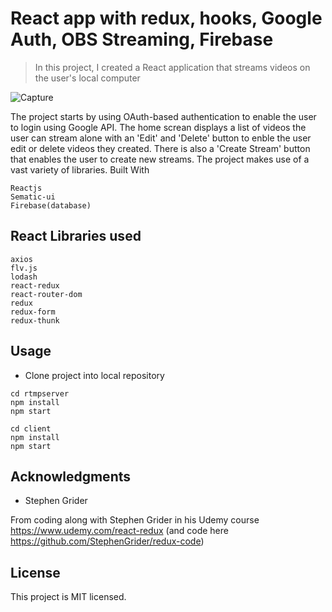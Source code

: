 # React app with redux, hooks, Google Auth, OBS Streaming, Firebase

>  In this project, I created a React application that streams videos on the user's local computer

![Capture](https://user-images.githubusercontent.com/75546661/190902539-e288ff57-74ea-4179-a95b-46b81ca8cd45.PNG)

The project starts by using OAuth-based authentication to enable the user to login using Google API. The home screan displays a list of videos the user can stream alone with an 'Edit' and 'Delete' button to enble the user edit or delete videos they created. There is also a 'Create Stream' button that enables the user to create new streams. The project makes use of a vast variety of libraries.
Built With

    Reactjs
    Sematic-ui
    Firebase(database)

## React Libraries used

    axios
    flv.js
    lodash
    react-redux
    react-router-dom
    redux
    redux-form
    redux-thunk

## Usage
- Clone project into local repository

```
cd rtmpserver
npm install
npm start
```
```
cd client
npm install
npm start
```

## Acknowledgments

- Stephen Grider

From coding along with Stephen Grider in his Udemy course https://www.udemy.com/react-redux (and code here https://github.com/StephenGrider/redux-code)


## License

This project is MIT licensed.
